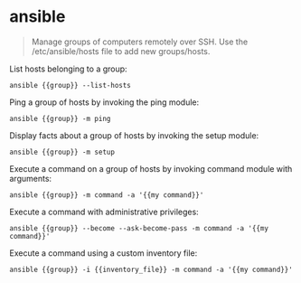 ansible
=======

> Manage groups of computers remotely over SSH.
> Use the /etc/ansible/hosts file to add new groups/hosts.

List hosts belonging to a group:

    ansible {{group}} --list-hosts

Ping a group of hosts by invoking the ping module:

    ansible {{group}} -m ping

Display facts about a group of hosts by invoking the setup module:

    ansible {{group}} -m setup

Execute a command on a group of hosts by invoking command module with arguments:

    ansible {{group}} -m command -a '{{my command}}'

Execute a command with administrative privileges:

    ansible {{group}} --become --ask-become-pass -m command -a '{{my command}}'

Execute a command using a custom inventory file:

    ansible {{group}} -i {{inventory_file}} -m command -a '{{my command}}'
